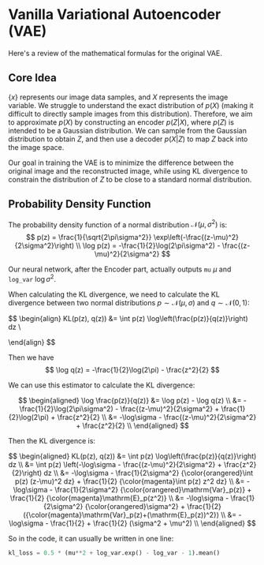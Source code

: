 # Vanilla Variational Autoencoder (VAE)

Here's a review of the mathematical formulas for the original VAE.

## Core Idea

$\{x\}$ represents our image data samples, and $X$ represents the image variable. We struggle to understand the exact distribution of $p(X)$ (making it difficult to directly sample images from this distribution). Therefore, we aim to approximate $p(X)$ by constructing an encoder $p(Z|X)$, where $p(Z)$ is intended to be a Gaussian distribution. We can sample from the Gaussian distribution to obtain $Z$, and then use a decoder $p(X|Z)$ to map $Z$ back into the image space.

Our goal in training the VAE is to minimize the difference between the original image and the reconstructed image, while using KL divergence to constrain the distribution of $Z$ to be close to a standard normal distribution.

## Probability Density Function

The probability density function of a normal distribution $\mathcal{N}(\mu, \sigma^2)$ is:
$$
p(z) = \frac{1}{\sqrt{2\pi\sigma^2}} \exp\left(-\frac{(z-\mu)^2}{2\sigma^2}\right) \\
\log p(z) = -\frac{1}{2}\log(2\pi\sigma^2) - \frac{(z-\mu)^2}{2\sigma^2}
$$

Our neural network, after the Encoder part, actually outputs `mu` $\mu$ and `log_var` $\log \sigma^2$.

When calculating the KL divergence, we need to calculate the KL divergence between two normal distributions $p\sim \mathcal{N}(\mu, \sigma)$ and $q\sim \mathcal{N}(0,1)$:

$$
\begin{align}
KL(p(z), q(z))
&= \int p(z) \log\left(\frac{p(z)}{q(z)}\right) dz \\ 

\end{align}
$$

Then we have
$$
\log q(z) = -\frac{1}{2}\log(2\pi) - \frac{z^2}{2}
$$

We can use this estimator to calculate the KL divergence:

$$
\begin{aligned}
\log \frac{p(z)}{q(z)} &= \log p(z) - \log q(z) \\
&= -\frac{1}{2}\log(2\pi\sigma^2) - \frac{(z-\mu)^2}{2\sigma^2} + \frac{1}{2}\log(2\pi) + \frac{z^2}{2} \\
&= -\log\sigma - \frac{(z-\mu)^2}{2\sigma^2} + \frac{z^2}{2} \\
\end{aligned}
$$

Then the KL divergence is:

$$
\begin{aligned}
KL(p(z), q(z)) &= \int p(z) \log\left(\frac{p(z)}{q(z)}\right) dz \\
&= \int p(z) \left(-\log\sigma - \frac{(z-\mu)^2}{2\sigma^2} + \frac{z^2}{2}\right) dz \\
&= -\log\sigma - \frac{1}{2\sigma^2} {\color{orangered}\int p(z) (z-\mu)^2 dz} + \frac{1}{2} {\color{magenta}\int p(z) z^2 dz} \\
&= -\log\sigma - \frac{1}{2\sigma^2} {\color{orangered}\mathrm{Var}_p(z)} + \frac{1}{2} {\color{magenta}\mathrm{E}_p(z^2)} \\
&= -\log\sigma - \frac{1}{2\sigma^2} {\color{orangered}\sigma^2} + \frac{1}{2} ({\color{magenta}\mathrm{Var}_p(z)+(\mathrm{E}_p(z))^2}) \\
&= -\log\sigma - \frac{1}{2} + \frac{1}{2} (\sigma^2 + \mu^2) \\
\end{aligned}
$$

So in the code, it can usually be written in one line:
```python
kl_loss = 0.5 * (mu**2 + log_var.exp() - log_var - 1).mean()
```